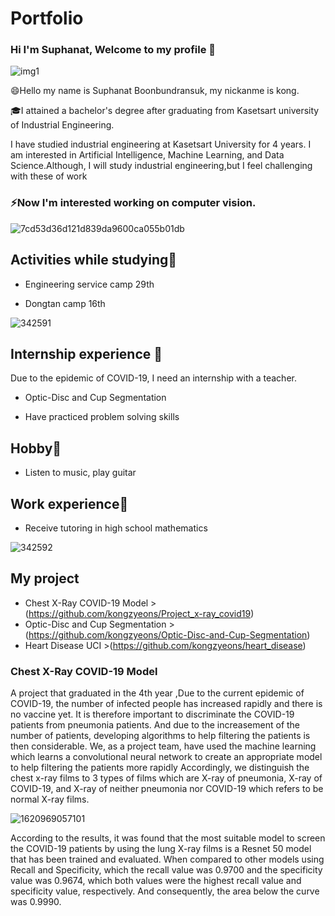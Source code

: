 # Portfolio

### Hi I'm Suphanat, Welcome to my profile 👋



![img1](https://user-images.githubusercontent.com/80037547/118217812-6b20a280-b4a0-11eb-9ceb-574a2f7c9c61.jpg) 


😄Hello my name is Suphanat Boonbundransuk, my nickanme is kong.

🎓I attained a bachelor's degree after graduating from Kasetsart university of Industrial Engineering.

   I have studied industrial engineering at Kasetsart University for 4 years.
I am interested in Artificial Intelligence, Machine Learning, and Data Science.Although, I will study industrial engineering,but I feel challenging with these of work

### ⚡Now I'm interested working on computer vision.

![7cd53d36d121d839da9600ca055b01db](https://user-images.githubusercontent.com/80037547/118217429-a1a9ed80-b49f-11eb-9071-fa2ae3fca8d5.gif)


## Activities while studying🏢
- Engineering service camp 29th

- Dongtan camp 16th

![342591](https://user-images.githubusercontent.com/80037547/117408682-7ae93580-af3a-11eb-8614-52104be69028.jpg)


## Internship experience 🏥
Due to the epidemic of COVID-19, I need an internship with a teacher.
- Optic-Disc and Cup Segmentation

- Have practiced problem solving skills

## Hobby🎻
- Listen to music, play guitar

## Work experience📃
- Receive tutoring in high school mathematics

![342592](https://user-images.githubusercontent.com/80037547/117410025-1333ea00-af3c-11eb-9747-9055a3868c4a.jpg)

## My project
- Chest X-Ray COVID-19 Model >(https://github.com/kongzyeons/Project_x-ray_covid19)
- Optic-Disc and Cup Segmentation >(https://github.com/kongzyeons/Optic-Disc-and-Cup-Segmentation)
- Heart Disease UCI >(https://github.com/kongzyeons/heart_disease)


### Chest X-Ray COVID-19 Model

A project that graduated in the 4th year ,Due to the current epidemic of COVID-19, the number of infected people has increased rapidly and there is no vaccine yet. It is therefore important to discriminate the COVID-19 patients from pneumonia patients. And due to the increasement of the number of patients, developing algorithms to help filtering the patients is then considerable. 
	We, as a project team, have used the machine learning which learns a convolutional neural network to create an appropriate model to help filtering the patients more rapidly Accordingly, we distinguish the chest x-ray films to 3 types of films which are X-ray of pneumonia, X-ray of COVID-19, and X-ray of neither pneumonia nor COVID-19 which refers to be normal X-ray films.
   
   ![1620969057101](https://user-images.githubusercontent.com/80037547/118224534-91007400-b4ad-11eb-98df-9a26a0ec007b.jpg)
   
   
   According to the results, it was found that the most suitable model to screen the COVID-19 patients by using the lung X-ray films is a Resnet 50 model that has been trained and evaluated. When compared to other models using Recall and Specificity, which the recall value was 0.9700 and the specificity value was 0.9674, which both values were the highest recall value and specificity value, respectively. And consequently, the area below the curve was 0.9990.
   
   








